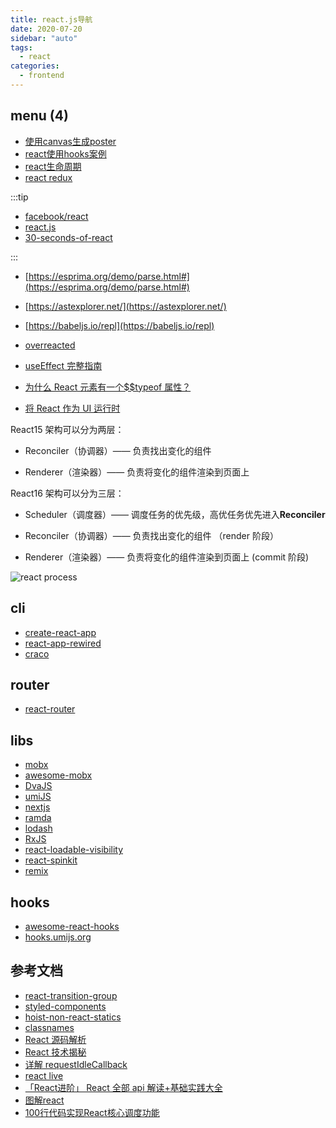 ```yaml
---
title: react.js导航
date: 2020-07-20
sidebar: "auto"
tags:
  - react
categories:
  - frontend
---
```


<!-- dirToc -->

## menu (4)

- [使用canvas生成poster](./rc-canvas-poster.md)
- [react使用hooks案例](./rc-hooks-reducer.md)
- [react生命周期](./rc-lifecycle.md)
- [react redux](./rc-redux.md)

<!-- dirToc -->

:::tip

- [facebook/react](https://github.com/facebook/react)
- [react.js](https://reactjs.org/)
- [30-seconds-of-react](https://github.com/30-seconds/30-seconds-of-react)

:::

- [https://esprima.org/demo/parse.html#](https://esprima.org/demo/parse.html#)
- [https://astexplorer.net/](https://astexplorer.net/)
- [https://babeljs.io/repl](https://babeljs.io/repl)

- [overreacted](https://overreacted.io/)
- [useEffect 完整指南](https://overreacted.io/zh-hans/a-complete-guide-to-useeffect/)
- [为什么 React 元素有一个\$\$typeof 属性？](https://overreacted.io/zh-hans/why-do-react-elements-have-typeof-property/)
- [将 React 作为 UI 运行时](https://overreacted.io/zh-hans/react-as-a-ui-runtime/)

React15 架构可以分为两层：

- Reconciler（协调器）—— 负责找出变化的组件

- Renderer（渲染器）—— 负责将变化的组件渲染到页面上

React16 架构可以分为三层：

- Scheduler（调度器）—— 调度任务的优先级，高优任务优先进入**Reconciler**

- Reconciler（协调器）—— 负责找出变化的组件 （render 阶段）

- Renderer（渲染器）—— 负责将变化的组件渲染到页面上 (commit 阶段)

![react process](https://kasong.gitee.io/just-react/img/process.png)

## cli

- [create-react-app](https://github.com/facebook/create-react-app)
- [react-app-rewired](https://github.com/timarney/react-app-rewired)
- [craco](https://github.com/gsoft-inc/craco)

## router

- [react-router](https://github.com/ReactTraining/react-router)

## libs

- [mobx](https://github.com/mobxjs/mobx)
- [awesome-mobx](https://github.com/mobxjs/awesome-mobx)
- [DvaJS](https://dvajs.com/)
- [umiJS](https://umijs.org/zh/)
- [nextjs](https://nextjs.org/)
- [ramda](http://ramda.cn/docs/)
- [lodash](https://www.lodashjs.com/)
- [RxJS](https://cn.rx.js.org/)
- [react-loadable-visibility](https://github.com/stratiformltd/react-loadable-visibility)
- [react-spinkit](http://kyleamathews.github.io/react-spinkit/)
- [remix](https://github.com/remix-run/remix)

## hooks

- [awesome-react-hooks](https://github.com/rehooks/awesome-react-hooks)
- [hooks.umijs.org](https://hooks.umijs.org/zh-CN)

## 参考文档

- [react-transition-group](https://github.com/reactjs/react-transition-group)
- [styled-components](https://github.com/styled-components/styled-components)
- [hoist-non-react-statics](https://github.com/mridgway/hoist-non-react-statics)
- [classnames](https://github.com/JedWatson/classnames)
- [React 源码解析](https://react.jokcy.me/)
- [React 技术揭秘](https://react.iamkasong.com/)
- [详解 requestIdleCallback](https://juejin.im/post/5e5f7dc2e51d4526fb5de615)
- [react live](https://github.com/FormidableLabs/react-live)
- [「React进阶」 React 全部 api 解读+基础实践大全](https://mp.weixin.qq.com/s/wdChmE2-UDNFVyzG7RV0sg)
- [图解react](https://7kms.github.io/react-illustration-series/main/macro-structure/)
- [100行代码实现React核心调度功能](https://mp.weixin.qq.com/s/uuxHlanqyN2HneYOz7DMVw)
